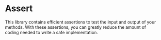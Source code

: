 # Assert
This library contains efficient assertions to test the input and output of your methods. With these assertions, you can greatly reduce the amount of coding needed to write a safe implementation.
